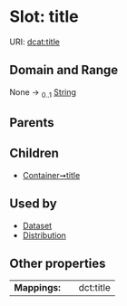 
# Slot: title



URI: [dcat:title](http://www.w3.org/ns/dcat#title)


## Domain and Range

None &#8594;  <sub>0..1</sub> [String](types/String.md)

## Parents


## Children

 *  [Container➞title](Container_title.md)

## Used by

 * [Dataset](Dataset.md)
 * [Distribution](Distribution.md)

## Other properties

|  |  |  |
| --- | --- | --- |
| **Mappings:** | | dct:title |